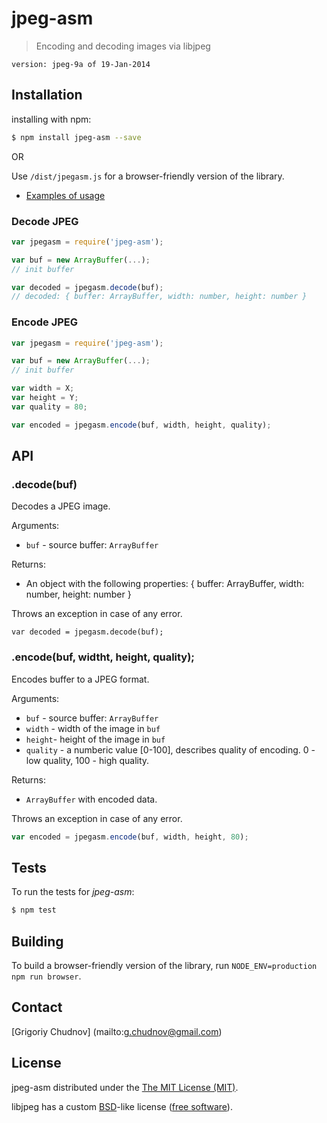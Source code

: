 # jpeg-asm

> Encoding and decoding images via libjpeg

```
version: jpeg-9a of 19-Jan-2014
```

## Installation

installing with npm:
```bash
$ npm install jpeg-asm --save
```

OR

Use `/dist/jpegasm.js` for a browser-friendly version of the library.

- [Examples of usage](https://github.com/gchudnov/jpeg-asm/tree/master/examples)

### Decode JPEG
```javascript
var jpegasm = require('jpeg-asm');

var buf = new ArrayBuffer(...);
// init buffer

var decoded = jpegasm.decode(buf);
// decoded: { buffer: ArrayBuffer, width: number, height: number }
```

### Encode JPEG
```javascript
var jpegasm = require('jpeg-asm');

var buf = new ArrayBuffer(...);
// init buffer

var width = X;
var height = Y;
var quality = 80;

var encoded = jpegasm.encode(buf, width, height, quality);
```

## API

### .decode(buf)
Decodes a JPEG image.

Arguments:
* `buf` - source buffer: `ArrayBuffer`

Returns:
* An object with the following properties: { buffer: ArrayBuffer, width: number, height: number }

Throws an exception in case of any error.

```javsscript
var decoded = jpegasm.decode(buf);
```

### .encode(buf, widtht, height, quality);
Encodes buffer to a JPEG format.

Arguments:
* `buf` - source buffer: `ArrayBuffer`
* `width` - width of the image in `buf`
* `height`- height of the image in `buf`
* `quality` - a numberic value [0-100], describes quality of encoding. 0 - low quality, 100 - high quality.

Returns:
* `ArrayBuffer` with encoded data.

Throws an exception in case of any error.

```javascript
var encoded = jpegasm.encode(buf, width, height, 80);
```

## Tests

To run the tests for *jpeg-asm*:
```bash
$ npm test
```

## Building

To build a browser-friendly version of the library, run `NODE_ENV=production npm run browser`.

## Contact

[Grigoriy Chudnov] (mailto:g.chudnov@gmail.com)


## License

jpeg-asm distributed under the [The MIT License (MIT)](https://github.com/gchudnov/inkjet/blob/master/LICENSE).

libjpeg has a custom [BSD](https://en.wikipedia.org/wiki/BSD_licenses)-like license ([free software](https://en.wikipedia.org/wiki/Free_software)).
